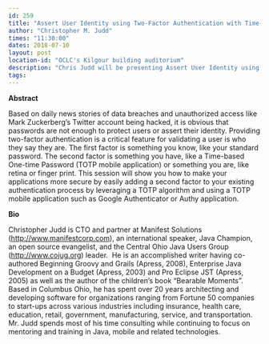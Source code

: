```yaml
---
id: 259
title: "Assert User Identity using Two-Factor Authentication with Time-based One-time Password (TOTP)"
author: "Christopher M. Judd"
times: "11:30:00"
dates: 2018-07-10
layout: post
location-id: "OCLC's Kilgour building auditorium"  
description: "Chris Judd will be presenting Assert User Identity using Two-Factor Authentication with Time-based One-time Password (TOTP)."
tags: 
---
```

 **Abstract**

Based on daily news stories of data breaches and unauthorized access like Mark Zuckerberg’s Twitter account being hacked, it is obvious that passwords are not enough to protect users or assert their identity. Providing two-factor authentication is a critical feature for validating a user is who they say they are. The first factor is something you know, like your standard password. The second factor is something you have, like a Time-based One-time Password (TOTP mobile application) or something you are, like retina or finger print. This session will show you how to make your applications more secure by easily adding a second factor to your existing authentication process by leveraging a TOTP algorithm and using a TOTP mobile application such as Google Authenticator or Authy application.

**Bio**

Christopher Judd is CTO and partner at Manifest Solutions (http://www.manifestcorp.com), an international speaker, Java Champion, an open source evangelist, and the Central Ohio Java Users Group (http://www.cojug.org) leader.  He is an accomplished writer having co-authored Beginning Groovy and Grails (Apress, 2008), Enterprise Java Development on a Budget (Apress, 2003) and Pro Eclipse JST (Apress, 2005) as well as the author of the children’s book “Bearable Moments”.  Based in Columbus Ohio, he has spent over 20 years architecting and developing software for organizations ranging from Fortune 50 companies to start-ups across various industries including insurance, health care, education, retail, government, manufacturing, service, and transportation.  Mr. Judd spends most of his time consulting while continuing to focus on mentoring and training in Java, mobile and related technologies.